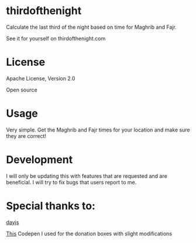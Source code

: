 # thirdofthenight
Calculate the last third of the night based on time for Maghrib and Fajr.

See it for yourself on thirdofthenight.com

# License

Apache License, Version 2.0

Open source

# Usage

Very simple. Get the Maghrib and Fajr times for your location and make sure they are correct!

# Development

I will only be updating this with features that are requested and are beneficial. I will try to fix bugs that users report to me.

# Special thanks to:

[dayjs](https://github.com/iamkun/dayjs) 

[This](https://codepen.io/bennettfeely/pen/WXWKGW) Codepen I used for the donation boxes with slight modifications




